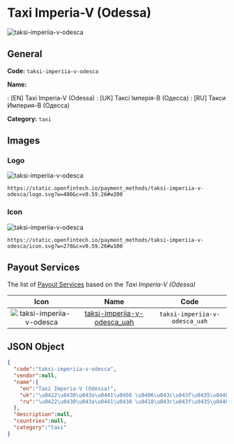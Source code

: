 
# Taxi Imperia-V (Odessa) 
![taksi-imperiia-v-odesca](https://static.openfintech.io/payment_methods/taksi-imperiia-v-odesca/logo.svg?w=400&c=v0.59.26#w200)  

## General 
**Code:** `taksi-imperiia-v-odesca` 
 
**Name:** 
 
:	[EN] Taxi Imperia-V (Odessa) 
:	[UK] Таксі Імперія-В (Одесcа) 
:	[RU] Такси Империя-В (Одесcа) 
 
**Category:** `taxi` 
 

## Images 

### Logo 
![taksi-imperiia-v-odesca](https://static.openfintech.io/payment_methods/taksi-imperiia-v-odesca/logo.svg?w=400&c=v0.59.26#w200)  

```
https://static.openfintech.io/payment_methods/taksi-imperiia-v-odesca/logo.svg?w=400&c=v0.59.26#w200
```  

### Icon 
![taksi-imperiia-v-odesca](https://static.openfintech.io/payment_methods/taksi-imperiia-v-odesca/icon.svg?w=278&c=v0.59.26#w100)  

```
https://static.openfintech.io/payment_methods/taksi-imperiia-v-odesca/icon.svg?w=278&c=v0.59.26#w100
```  

## Payout Services 
 
The list of [Payout Services](/payout-services/) based on the _Taxi Imperia-V (Odessa)_ 

|Icon|Name|Code| 
|:---:|:---:|:---:| 
|![taksi-imperiia-v-odesca](https://static.openfintech.io/payout_methods/taksi-imperiia-v-odesca/icon.png?w=278&c=v0.59.26#w40) |[taksi-imperiia-v-odesca_uah](/payout-services/taksi-imperiia-v-odesca_uah/)|`taksi-imperiia-v-odesca_uah`| 
 

## JSON Object 

```json
{
  "code":"taksi-imperiia-v-odesca",
  "vendor":null,
  "name":{
    "en":"Taxi Imperia-V (Odessa)",
    "uk":"\u0422\u0430\u043a\u0441\u0456 \u0406\u043c\u043f\u0435\u0440\u0456\u044f-\u0412 (\u041e\u0434\u0435\u0441c\u0430)",
    "ru":"\u0422\u0430\u043a\u0441\u0438 \u0418\u043c\u043f\u0435\u0440\u0438\u044f-\u0412 (\u041e\u0434\u0435\u0441c\u0430)"
  },
  "description":null,
  "countries":null,
  "category":"taxi"
}
```  
